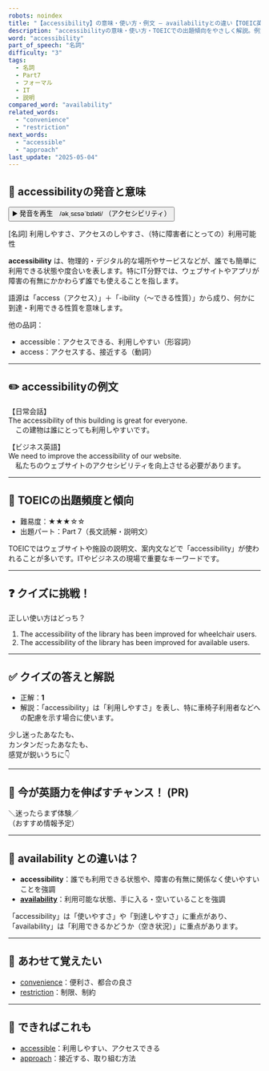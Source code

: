 ```yaml
---
robots: noindex
title: "【accessibility】の意味・使い方・例文 ― availabilityとの違い【TOEIC英単語】"
description: "accessibilityの意味・使い方・TOEICでの出題傾向をやさしく解説。例文・クイズ付きでavailabilityとの違いもわかりやすく学べます。"
word: "accessibility"
part_of_speech: "名詞"
difficulty: "3"
tags:
  - 名詞
  - Part7
  - フォーマル
  - IT
  - 説明
compared_word: "availability"
related_words:
  - "convenience"
  - "restriction"
next_words:
  - "accessible"
  - "approach"
last_update: "2025-05-04"
---
```


## 🔰 accessibilityの発音と意味

<button class="play-audio" onclick="playTTS('accessibility')">
  <span class="play-audio-main">
    ▶️ 発音を再生　/əkˌsɛsəˈbɪləti/
  </span>
  <span class="play-audio-sub">
    （アクセシビリティ）
  </span>
</button>

[名詞] 利用しやすさ、アクセスのしやすさ、（特に障害者にとっての）利用可能性

**accessibility** は、物理的・デジタル的な場所やサービスなどが、誰でも簡単に利用できる状態や度合いを表します。特にIT分野では、ウェブサイトやアプリが障害の有無にかかわらず誰でも使えることを指します。

語源は「access（アクセス）」＋「-ibility（～できる性質）」から成り、何かに到達・利用できる性質を意味します。

他の品詞：  
- accessible：アクセスできる、利用しやすい（形容詞）
- access：アクセスする、接近する（動詞）

---

## ✏️ accessibilityの例文

【日常会話】  
The accessibility of this building is great for everyone.  
　この建物は誰にとっても利用しやすいです。

【ビジネス英語】  
We need to improve the accessibility of our website.  
　私たちのウェブサイトのアクセシビリティを向上させる必要があります。

---

## 🎯 TOEICの出題頻度と傾向

- 難易度：★★★☆☆
- 出題パート：Part 7（長文読解・説明文）

TOEICではウェブサイトや施設の説明文、案内文などで「accessibility」が使われることが多いです。ITやビジネスの現場で重要なキーワードです。

---

## ❓ クイズに挑戦！

正しい使い方はどっち？

1. The accessibility of the library has been improved for wheelchair users.  
2. The accessibility of the library has been improved for available users.

---

## ✅ クイズの答えと解説

- 正解：**1**
- 解説：「accessibility」は「利用しやすさ」を表し、特に車椅子利用者などへの配慮を示す場合に使います。

少し迷ったあなたも、  
カンタンだったあなたも、  
感覚が鋭いうちに👇️

---

## 🚀 今が英語力を伸ばすチャンス！ (PR)

<div class="info-center">
＼迷ったらまず体験／<br>  
（おすすめ情報予定）
</div>

---

## 🤔  availability との違いは？

- **accessibility**：誰でも利用できる状態や、障害の有無に関係なく使いやすいことを強調
- **[availability](/availability)**：利用可能な状態、手に入る・空いていることを強調

「accessibility」は「使いやすさ」や「到達しやすさ」に重点があり、「availability」は「利用できるかどうか（空き状況）」に重点があります。

---

## 🧩 あわせて覚えたい

- [convenience](/convenience)：便利さ、都合の良さ
- [restriction](/restriction)：制限、制約

---

## 📖 できればこれも

- [accessible](/accessible)：利用しやすい、アクセスできる
- [approach](/approach)：接近する、取り組む方法

<!-- cvid: aid06_bid39 -->
